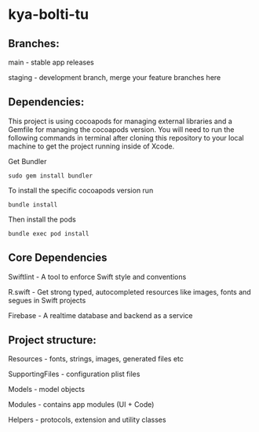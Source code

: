 # kya-bolti-tu

## Branches:
main - stable app releases

staging - development branch, merge your feature branches here

## Dependencies:
This project is using cocoapods for managing external libraries and a Gemfile for managing the cocoapods version. You will need to run the following commands in terminal after cloning this repository to your local machine to get the project running inside of Xcode.

Get Bundler
```
sudo gem install bundler
```
To install the specific cocoapods version run
```
bundle install
```
Then install the pods
```
bundle exec pod install
```
## Core Dependencies
Swiftlint - A tool to enforce Swift style and conventions

R.swift - Get strong typed, autocompleted resources like images, fonts and segues in Swift projects

Firebase - A realtime database and backend as a service

## Project structure:
Resources - fonts, strings, images, generated files etc

SupportingFiles - configuration plist files

Models - model objects

Modules - contains app modules (UI + Code)

Helpers - protocols, extension and utility classes
